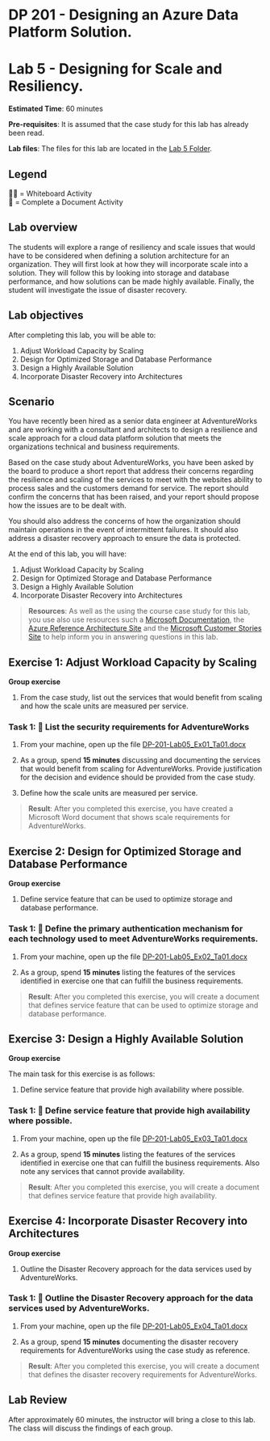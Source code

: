 # DP 201 - Designing an Azure Data Platform Solution.
# Lab 5 - Designing for Scale and Resiliency.

**Estimated Time**: 60 minutes

**Pre-requisites**: It is assumed that the case study for this lab has already been read.

**Lab files**: The files for this lab are located in the [Lab 5 Folder](/Labfiles/Starter/DP-201.5/).

## Legend  
👩‍🏫 = Whiteboard Activity  
📄 = Complete a Document Activity

## Lab overview

The students will explore a range of resiliency and scale issues that would have to be considered when defining a solution architecture for an organization. They will first look at how they will incorporate scale into a solution. They will follow this by looking into storage and database performance, and how solutions can be made highly available. Finally, the student will investigate the issue of disaster recovery.

## Lab objectives
  
After completing this lab, you will be able to:

1. Adjust Workload Capacity by Scaling
1. Design for Optimized Storage and Database Performance
1. Design a Highly Available Solution
1. Incorporate Disaster Recovery into Architectures

## Scenario
  
You have recently been hired as a senior data engineer at AdventureWorks and are working with a consultant and architects to design a resilience and scale approach for a cloud data platform solution that meets the organizations technical and business requirements.

Based on the case study about AdventureWorks, you have been asked by the board to produce a short report that address their concerns regarding the resilience and scaling of the services to meet with the websites ability to process sales and the customers demand for service. The report should confirm the concerns that has been raised, and your report should propose how the issues are to be dealt with.

You should also address the concerns of how the organization should maintain operations in the event of intermittent failures. It should also address a disaster recovery approach to ensure the data is protected.

At the end of this lab, you will have:

1. Adjust Workload Capacity by Scaling
1. Design for Optimized Storage and Database Performance
1. Design a Highly Available Solution
1. Incorporate Disaster Recovery into Architectures

>**Resources**: As well as the using the course case study for this lab, you use also use resources such a [Microsoft Documentation](https://docs.microsoft.com), the [Azure Reference Architecture Site](https://docs.microsoft.com/en-us/azure/architecture/reference-architectures/) and the [Microsoft Customer Stories Site](https://customers.microsoft.com/) to help inform you in answering questions in this lab.

## Exercise 1: Adjust Workload Capacity by Scaling

**Group exercise**
  
1. From the case study, list out the services that would benefit from scaling and how the scale units are measured per service.

### Task 1: 📄 List the security requirements for AdventureWorks

1. From your machine, open up the file [DP-201-Lab05_Ex01_Ta01.docx](../Labfiles/Starter/DP-201.5/DP-201-Lab05_Ex01_Ta01.docx)

2. As a group, spend **15 minutes** discussing and documenting the services that would benefit from scaling for AdventureWorks. Provide justification for the decision and evidence should be provided from the case study.

3. Define how the scale units are measured per service.

> **Result**: After you completed this exercise, you have created a Microsoft Word document that shows scale requirements for AdventureWorks.

## Exercise 2: Design for Optimized Storage and Database Performance

**Group exercise**
  
1. Define service feature that can be used to optimize storage and database performance.

### Task 1: 📄 Define the primary authentication mechanism for each technology used to meet AdventureWorks requirements.

1. From your machine, open up the file [DP-201-Lab05_Ex02_Ta01.docx](/Labfiles/Starter/DP-201.5/DP-201-Lab05_Ex02_Ta01.docx) 

1. As a group, spend **15 minutes** listing the features of the services identified in exercise one that can fulfill the business requirements.

> **Result**: After you completed this exercise, you will create a document that defines service feature that can be used to optimize storage and database performance.

## Exercise 3: Design a Highly Available Solution

**Group exercise**
  
The main task for this exercise is as follows:

1. Define service feature that provide high availability where possible.

### Task 1: 📄 Define service feature that provide high availability where possible.

1. From your machine, open up the file [DP-201-Lab05_Ex03_Ta01.docx](/Labfiles/Starter/DP-201.5/DP-201-Lab05_Ex03_Ta01.docx) 

1. As a group, spend **15 minutes** listing the features of the services identified in exercise one that can fulfill the business requirements. Also note any services that cannot provide availability.

> **Result**: After you completed this exercise, you will create a document that defines service feature that provide high availability.

## Exercise 4: Incorporate Disaster Recovery into Architectures

**Group exercise**
  
1. Outline the Disaster Recovery approach for the data services used by AdventureWorks.

### Task 1: 📄 Outline the Disaster Recovery approach for the data services used by AdventureWorks.

1. From your machine, open up the file [DP-201-Lab05_Ex04_Ta01.docx](/Labfiles/Starter/DP-201.5/DP-201-Lab05_Ex04_Ta01.docx) 

1. As a group, spend **15 minutes** documenting the disaster recovery requirements for AdventureWorks using the case study as reference.

> **Result**: After you completed this exercise, you will create a document that defines the disaster recovery requirements for AdventureWorks.

## Lab Review

After approximately 60 minutes, the instructor will bring a close to this lab. The class will discuss the findings of each group.